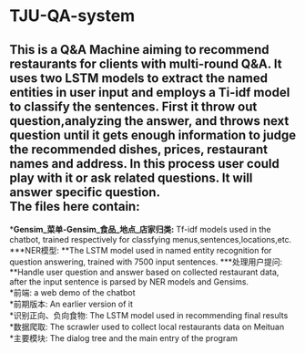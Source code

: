 TJU-QA-system
============================
This is a Q&A Machine aiming to recommend restaurants for clients with multi-round Q&A. It uses two LSTM models to extract the named entities in user input and employs a Ti-idf model to classify the sentences. First it throw out question,analyzing the answer, and throws next question until it gets enough information to judge the recommended dishes, prices, restaurant names and address. In this process user could play with it or ask related questions. It will answer specific question.  
The files here contain:
----------------------------
***Gensim_菜单-Gensim_食品_地点_店家归类:** Tf-idf models used in the chatbot, trained respectively for classfying menus,sentences,locations,etc.  
***NER模型: **The LSTM model used in named entity recognition for question answering, trained with 7500 input sentences.
***处理用户提问: **Handle user question and answer based on collected restaurant data, after the input sentence is parsed by NER models and Gensims.  
*前端: a web demo of the chatbot  
*前期版本: An earlier version of it  
*识别正向、负向食物: The LSTM model used in recommending final results  
*数据爬取: The scrawler used to collect local restaurants data on Meituan  
*主要模块: The dialog tree and the main entry of the program
